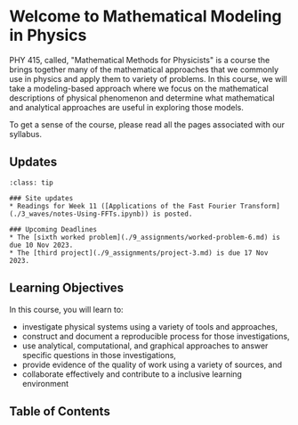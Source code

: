 
# Welcome to Mathematical Modeling in Physics 

PHY 415, called, "Mathematical Methods for Physicists" is a course the brings together many of the mathematical approaches that we commonly use in physics and apply them to variety of problems. In this course, we will take a modeling-based approach where we focus on the mathematical descriptions of physical phenomenon and determine what mathematical and analytical approaches are useful in exploring those models.

To get a sense of the course, please read all the pages associated with our syllabus.
 
## Updates

`````{admonition} Last updated: 8 Nov 2023
:class: tip

### Site updates
* Readings for Week 11 ([Applications of the Fast Fourier Transform](./3_waves/notes-Using-FFTs.ipynb)) is posted.

### Upcoming Deadlines
* The [sixth worked problem](./9_assignments/worked-problem-6.md) is due 10 Nov 2023.
* The [third project](./9_assignments/project-3.md) is due 17 Nov 2023.

`````

## Learning Objectives
 
 In this course, you will learn to:
 
 * investigate physical systems using a variety of tools and approaches,
 * construct and document a reproducible process for those investigations,
 * use analytical, computational, and graphical approaches to answer specific questions in those investigations,
 * provide evidence of the quality of work using a variety of sources, and
 * collaborate effectively and contribute to a inclusive learning environment

## Table of Contents

```{tableofcontents}
```